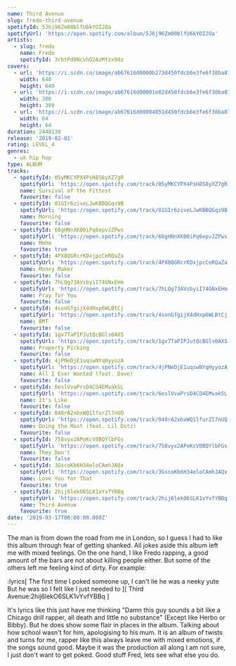 ```yaml
---
name: Third Avenue
slug: fredo-third-avenue
spotifyId: 5J6j96Zm00blfU6kYOI2Oa
spotifyUrl: 'https://open.spotify.com/album/5J6j96Zm00blfU6kYOI2Oa'
artists:
  - slug: fredo
    name: Fredo
    spotifyId: 3rbtPd0NcvhO2AzMfzx90z
covers:
  - url: 'https://i.scdn.co/image/ab67616d0000b273d450fdcb6e3fe6f38ba87b94'
    width: 640
    height: 640
  - url: 'https://i.scdn.co/image/ab67616d00001e02d450fdcb6e3fe6f38ba87b94'
    width: 300
    height: 300
  - url: 'https://i.scdn.co/image/ab67616d00004851d450fdcb6e3fe6f38ba87b94'
    width: 64
    height: 64
duration: 2448130
release: '2019-02-01'
rating: LEVEL_4
genres:
  - uk hip hop
type: ALBUM
tracks:
  - spotifyId: 05yMKCYPX4PsH8S8yXZ7gR
    spotifyUrl: 'https://open.spotify.com/track/05yMKCYPX4PsH8S8yXZ7gR'
    name: Survival of the Fittest
    favourite: false
  - spotifyId: 01GIr6ziveLJwKBBQGqs9B
    spotifyUrl: 'https://open.spotify.com/track/01GIr6ziveLJwKBBQGqs9B'
    name: Morning
    favourite: false
  - spotifyId: 68gHNnXK00iPq6epvJZPws
    spotifyUrl: 'https://open.spotify.com/track/68gHNnXK00iPq6epvJZPws'
    name: Mmhm
    favourite: true
  - spotifyId: 4PX8QGRcrKDxjpcCeRQaZa
    spotifyUrl: 'https://open.spotify.com/track/4PX8QGRcrKDxjpcCeRQaZa'
    name: Money Maker
    favourite: false
  - spotifyId: 7hLQg73AVsbyiI74GNxEHm
    spotifyUrl: 'https://open.spotify.com/track/7hLQg73AVsbyiI74GNxEHm'
    name: Pray for You
    favourite: false
  - spotifyId: 4sonGfgijX4dHxp6WLBtCj
    spotifyUrl: 'https://open.spotify.com/track/4sonGfgijX4dHxp6WLBtCj'
    name: BMT
    favourite: false
  - spotifyId: 1gv7TaPIPJutQcBGls0AXS
    spotifyUrl: 'https://open.spotify.com/track/1gv7TaPIPJutQcBGls0AXS'
    name: Property Picking
    favourite: false
  - spotifyId: 4jPNeDjE1uqswNYqHyyozA
    spotifyUrl: 'https://open.spotify.com/track/4jPNeDjE1uqswNYqHyyozA'
    name: All I Ever Wanted (feat. Dave)
    favourite: false
  - spotifyId: 6eslVvaPrsD4CO4EMvakSL
    spotifyUrl: 'https://open.spotify.com/track/6eslVvaPrsD4CO4EMvakSL'
    name: It's Like
    favourite: false
  - spotifyId: 048rA2xbxWQ1lfurZl7nUQ
    spotifyUrl: 'https://open.spotify.com/track/048rA2xbxWQ1lfurZl7nUQ'
    name: Doing the Most (feat. Lil Dotz)
    favourite: false
  - spotifyId: 758vyx2APoKcV0BQYlbFGs
    spotifyUrl: 'https://open.spotify.com/track/758vyx2APoKcV0BQYlbFGs'
    name: They Don't
    favourite: false
  - spotifyId: 3GscoKb6H34eloCAmhJAQx
    spotifyUrl: 'https://open.spotify.com/track/3GscoKb6H34eloCAmhJAQx'
    name: Love You for That
    favourite: true
  - spotifyId: 2hij6lekO6SLK1vYvfYBBq
    spotifyUrl: 'https://open.spotify.com/track/2hij6lekO6SLK1vYvfYBBq'
    name: Third Avenue
    favourite: true
date: '2019-03-17T00:00:00.000Z'
---
```

The man is from down the road from me in London, so I guess I had to like this album through
fear of getting shanked. All jokes aside this album left me with mixed feelings. On the one
hand, I like Fredo rapping, a good amount of the bars are not about killing people either.
But some of the others left me feeling kind of dirty. For example:

:lyrics[
  The first time I poked someone up,
  I can't lie he was a neeky yute
  But he was so I felt like I just needed to
][
  Third Avenue:2hij6lekO6SLK1vYvfYBBq
]

It's lyrics like this just have me thinking "Damn this guy sounds a bit like a Chicago drill
rapper, all death and little no substance" (Except like Herbo or Bibby). But he does show some
flair in places in the album. Talking about how school wasn't for him, apologising to his mum.
It is an album of twists and turns for me, rapper like this always leave me with mixed emotions,
if the songs sound good. Maybe it was the production all along I am not sure, I just don't want
to get poked. Good stuff Fred, lets see what else you do.
